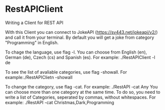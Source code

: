 # RestAPIClient
Writing a Client for REST API

With this Client you can connect to JokeAPI (https://sv443.net/jokeapi/v2/) and call it from your terminal. 
By default you will get a joke from category "Programming" in English. 

To chage the language, use flag -l. You can choose from English (en), German (de), Czech (cs) and Spanish (es). 
For example: ./RestAPIClient -l de

To see the list of avaliable categories, use flag -showall.
For example:./RestAPIClietn -showall

To change the category, use flag -cat. 
For example: ./RestAPI -cat Any
You can choose more than one category at the same time. To do so, you need to write a list of Categories, seperated by commas, without whitespaces. 
For example: ./RestAPI -cat Christmas,Dark,Programming


